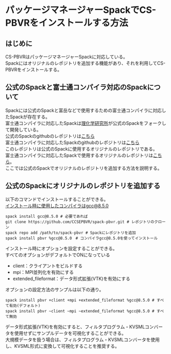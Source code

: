 # パッケージマネージャーSpackでCS-PBVRをインストールする方法
## はじめに
CS-PBVRはパッケージマネージャーSpackに対応している。<br>
Spackにはオリジナルのレポジトリを追加する機能があり、それを利用してCS-PBVRをインストールする。

## 公式のSpackと富士通コンパイラ対応のSpackについて
Spackには公式のSpackと富岳などで使用するための富士通コンパイラに対応したSpackが存在する。<br>
富士通コンパイラに対応したSpackは[理化学研究所](https://github.com/RIKEN-RCCS)が公式のSpackをフォークして開発している。<br>
公式のSpackのgithubのレポジトリは[こちら](https://github.com/spack/spack)<br>
富士通コンパイラに対応したSpackのgithubのレポジトリは[こちら](https://github.com/RIKEN-RCCS/spack)<br>
このレポジトリは公式のSpackに使用するオリジナルのレポジトリである。<br>
富士通コンパイラに対応したSpackで使用するオリジナルのレポジトリは[こちら](https://github.com/CCSEPBVR/spack-pbvr-fujitsu)。<br>
ここでは公式のSpackでオリジナルのレポジトリを追加する方法を説明する。

## 公式のSpackにオリジナルのレポジトリを追加する
以下のコマンドでインストールすることができる。<br>
インストール時に使用したコンパイラはgcc@8.5.0
```
spack install gcc@8.5.0 # 必要であれば
git clone https://github.com/CCSEPBVR/spack-pbvr.git # レポジトリのクローン
spack repo add /path/to/spack-pbvr # Spackにレポジトリを追加
spack install pbvr %gcc@8.5.0　# コンパイラgcc@8.5.0を使ってインストール
```
インストール時にオプションを設定することができる。<br>
すべてのオプションがデフォルトでONになっている
- client：クライアントをビルドする
- mpi：MPI並列化を有効にする
- extended_fileformat：データ形式拡張(VTK)を有効にする

オプションの設定方法のサンプルは以下の通り。
```
spack install pbvr +client +mpi +extended_fileformat %gcc@8.5.0 # すべて有効(デフォルト)
spack install pbvr ~client ~mpi ~extended_fileformat %gcc@8.5.0 # すべて無効
```
データ形式拡張(VTK)を有効にすると、フィルタプログラム・KVSMLコンバータを使用せずにサンプルデータを可視化することができる。<br>
大規模データを扱う場合は、フィルタプログラム・KVSMLコンバータを使用し、KVSML形式に変換して可視化することを推奨する。